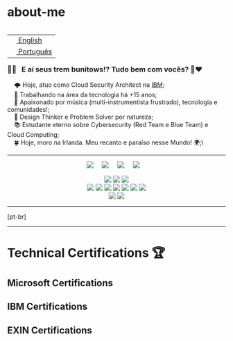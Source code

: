 # about-me

<table align="right">
 <tr><td><a href="README.md"><img src="images/us-flag.png" height="13"> English</a></td></tr>
 <tr><td><a href="README_pt-br.md"><img src="images/br-flag.png" height="13"> Português</a></td></tr>
</table>

### 👋🏼 &nbsp; E aí seus trem bunitows!? Tudo bem com vocês? 🌹❤️

&nbsp;&nbsp;&nbsp; 🌩️ Hoje, atuo como Cloud Security Architect na [IBM](https://www.ibm.com/);\
&nbsp;&nbsp;&nbsp; 💼 Trabalhando na área da tecnologia há +15 anos;\
&nbsp;&nbsp;&nbsp; 🎸 Apaixonado por música (multi-instrumentista frustrado), tecnologia e comunidades!;\
&nbsp;&nbsp;&nbsp; 🧠 Design Thinker e Problem Solver por natureza;\
&nbsp;&nbsp;&nbsp; 📚 Estudante eterno sobre Cybersecurity (Red Team e Blue Team) e Cloud Computing;\
&nbsp;&nbsp;&nbsp; 🍀 Hoje, moro na Irlanda. Meu recanto e paraíso nesse Mundo! 🌍;\

---

<p align="center">
  <a href="mailto:contato@gustavomagella.com?subject=Olá%20Magella"><img src="https://img.shields.io/badge/gmail-%23D14836.svg?&style=for-the-badge&logo=gmail&logoColor=white" /></a>    
  <a href="https://www.facebook.com/gustavomagella"><img src="https://img.shields.io/badge/facebook-%233B5998.svg?&style=for-the-badge&logo=facebook&logoColor=white" /></a>    
  <a href="https://www.instagram.com/cloud_magella/"><img src="https://img.shields.io/badge/instagram-%23dc2743.svg?&style=for-the-badge&logo=instagram&logoColor=white" /></a>    
  <a href="https://www.linkedin.com/in/gustavomagella/"><img src="https://img.shields.io/badge/linkedin-%230077B5.svg?&style=for-the-badge&logo=linkedin&logoColor=white" /></a>    
</p>

<p align="center">
<img src="https://img.shields.io/badge/Cloud Computing-blue"> <img src="https://img.shields.io/badge/Cybersecurity-darkgreen"> <img src="https://img.shields.io/badge/DevSecOps-orange"> <br> <img src="https://img.shields.io/badge/(-darkred"> <img src="https://img.shields.io/badge/Red Team-darkred"> <img src="https://img.shields.io/badge/+-yellow"> <img src="https://img.shields.io/badge/Blue Team-darkblue"> <img src="https://img.shields.io/badge/)-darkblue"> <img src="https://img.shields.io/badge/=-purple"> <img src="https://img.shields.io/badge/Purple Team-purple"> <br> <img src="https://img.shields.io/badge/Regulatory & Compliance-gray"> <img src="https://img.shields.io/badge/Design Thinking-blue">
</p>

---

[pt-br]

---

# Technical Certifications 🏆

## Microsoft Certifications

## IBM Certifications

## EXIN Certifications
